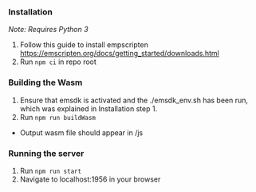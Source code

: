 ### Installation

_Note: Requires Python 3_

1. Follow this guide to install empscripten https://emscripten.org/docs/getting_started/downloads.html
2. Run `npm ci` in repo root

### Building the Wasm

1. Ensure that emsdk is activated and the ./emsdk_env.sh has been run, which was explained in Installation step 1.
2. Run `npm run buildWasm`

- Output wasm file should appear in /js

### Running the server

1. Run `npm run start`
2. Navigate to localhost:1956 in your browser

